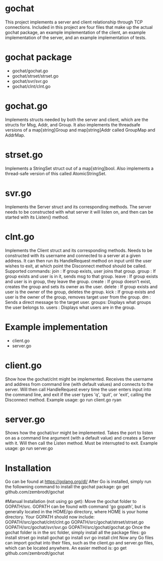 # gochat

This project implements a server and client relationship through TCP connections.
Included in this project are four files that make up the actual gochat package, an example
implementation of the client, an example implementation of the server, and an example
implementation of tests.

# gochat package
 - gochat/gochat.go
 - gochat/strset/strset.go
 - gochat/svr/svr.go
 - gochat/clnt/clnt.go
 
# gochat.go
Implements structs needed by both the server and client, which are the structs for Msg,
Addr, and Group. It also implements the threadsafe versions of a map[string]Group and
map[string]Addr called GroupMap and AddrMap.

# strset.go
Implements a StringSet struct out of a map[string]bool. Also implements a thread-safe
version of this called AtomicStringSet.

# svr.go
Implements the Server struct and its corresponding methods. The server needs to be constructed
with what server it will listen on, and then can be started with its Listen() method.

# clnt.go
Implements the Client struct and its corresponding methods. Needs to be constructed with its
username and connected to a server at a given address. It can then run its HandleRequest method
on input until the user wishes to exit, at which point the Disconnect method should be called.
Supported commands:
 join <group>:
	If group exists, user joins that group.
 group <group> <msg>:
	If group exists and user is in it, sends msg to that group.
 leave <group>:
	If group exists and user is in group, they leave the group.
 create <group>:
	If group doesn't exist, creates the group and sets its owner as the user.
 delete <group>:
	If group exists and user is the owner of the group, deletes the group.
 kick <group> <target user>:
	If group exists and user is the owner of the group, removes target user from the group.
 dm <target user>:
	Sends a direct message to the target user.
 groups:
	Displays what groups the user belongs to.
 users <group>:
	Displays what users are in the group.

# Example implementation
 - client.go
 - server.go
 
# client.go
Show how the gochat/clnt might be implemented. Receives the username and address from command
line (with default values) and connects to the server. Will then call HandleRequest every
time the user enters input into the command line, and exit if the user types 'q', 'quit', or 'exit',
calling the Disconnect method.
Example usage:
 go run client.go ryan

# server.go
Shows how the gochat/svr might be implemented. Takes the port to listen on as a command line
argument (with a default value) and creates a Server with it. Will then call the Listen method.
Must be interrupted to exit.
Example usage:
 go run server.go

# Installation
Go can be found at https://golang.org/dl/
After Go is installed, simply run the followning command to install the gochat package:
 go get github.com/zembrodt/gochat
 
#Manual Installation (not using go get):
Move the gochat folder to GOPATH/src. GOPATH can be found with command 'go gopath', but is
generally located in the HOME/go directory, where HOME is your home directory. 
Your GOPATH should now include:
 GOPATH/src/gochat/clnt/clnt.go
 GOPATH/src/gochat/strset/strset.go
 GOPATH/src/gochat/svr/svr.go
 GOPATH/src/gochat/gochat.go
Once the gochat folder is in the src folder, simply install all the package files:
 go install strset
 go install gochat
 go install svr
 go install clnt
Now any Go files can import gochat into their files, such as the client.go and server.go files, which
can be located anywhere.
An easier method is:
 go get github.com/zembrodt/gochat
